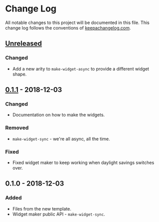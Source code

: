 # Change Log
All notable changes to this project will be documented in this file. This change log follows the conventions of [keepachangelog.com](http://keepachangelog.com/).

## [Unreleased]
### Changed
- Add a new arity to `make-widget-async` to provide a different widget shape.

## [0.1.1] - 2018-12-03
### Changed
- Documentation on how to make the widgets.

### Removed
- `make-widget-sync` - we're all async, all the time.

### Fixed
- Fixed widget maker to keep working when daylight savings switches over.

## 0.1.0 - 2018-12-03
### Added
- Files from the new template.
- Widget maker public API - `make-widget-sync`.

[Unreleased]: https://github.com/your-name/rtree/compare/0.1.1...HEAD
[0.1.1]: https://github.com/your-name/rtree/compare/0.1.0...0.1.1
